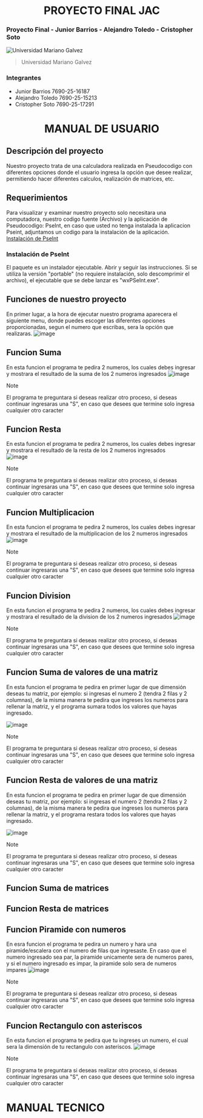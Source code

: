 <h1 align="center">PROYECTO FINAL JAC</h1>

### Proyecto Final - Junior Barrios - Alejandro Toledo - Cristopher Soto
![Universidad Mariano Galvez](https://aprende.guatemala.com/wp-content/uploads/2016/09/guatemala-universidadmarianogalvez.jpg)
>Universidad Mariano Galvez

### Integrantes
- Junior Barrios 7690-25-16187
- Alejandro Toledo 7690-25-15213
- Cristopher Soto 7690-25-17291

<h1 align="center">MANUAL DE USUARIO</h1>

 ## Descripción del proyecto
  Nuestro proyecto trata de una calculadora realizada en Pseudocodigo con diferentes opciones donde el usuario ingresa la opción que desee realizar, permitiendo hacer diferentes calculos, realización de matrices, etc.
  ## Requerimientos
  Para visualizar y examinar nuestro proyecto solo necesitara una computadora, nuestro codigo fuente (Archivo) y la aplicación de Pseudocodigo: PseInt, en caso que usted no tenga instalada la aplicacion Pseint, adjuntamos un codigo para la instalación de 
  la aplicación. [Instalación de PseInt](https://pseint.sourceforge.net/?page=descargas.php)

  ### Instalación de PseInt
El paquete es un instalador ejecutable. Abrir y seguir las instrucciones.
Si se utiliza la versión "portable" (no requiere instalación, solo descomprimir el archivo), el ejecutable que se debe lanzar es "wxPSeInt.exe".

## Funciones de nuestro proyecto
En primer lugar, a la hora de ejecutar nuestro programa aparecera el siguiente menu, donde puedes escoger las diferentes opciones proporcionadas, segun el numero que escribas, sera la opción que realizaras.
   ![image](https://github.com/user-attachments/assets/4e60aecf-5edf-4eb6-a97f-3b0849b6ec63)

   ## Funcion Suma
  En esta funcion el programa te pedira 2 numeros, los cuales debes ingresar y mostrara el resultado de
  la suma de los 2 numeros ingresados 
  ![image](https://github.com/user-attachments/assets/cb598354-2d80-45ba-a453-8e074ba8fadf)
   > [!NOTE] 
  > El programa te preguntara si deseas realizar otro proceso, si deseas continuar ingresaras una "S", en caso que desees que termine solo ingresa cualquier otro caracter


  ## Funcion Resta
   En esta funcion el programa te pedira 2 numeros, los cuales debes ingresar y mostrara el resultado de
  la resta de los 2 numeros ingresados  
![image](https://github.com/user-attachments/assets/6140db46-b8fa-4589-a39b-724927ca00df)
 > [!NOTE] 
  > El programa te preguntara si deseas realizar otro proceso, si deseas continuar ingresaras una "S", en caso que desees que termine solo ingresa cualquier otro caracter



## Funcion Multiplicacion
   En esta funcion el programa te pedira 2 numeros, los cuales debes ingresar y mostrara el resultado de
  la multiplicacion de los 2 numeros ingresados  
![image](https://github.com/user-attachments/assets/9fccd349-c507-447d-a9e1-80d8d0a303c5)
 > [!NOTE] 
  > El programa te preguntara si deseas realizar otro proceso, si deseas continuar ingresaras una "S", en caso que desees que termine solo ingresa cualquier otro caracter

 ## Funcion Division
   En esta funcion el programa te pedira 2 numeros, los cuales debes ingresar y mostrara el resultado de
  la division de los 2 numeros ingresados 
![image](https://github.com/user-attachments/assets/8394010c-24e2-4e93-8001-4304663c3240)
 > [!NOTE] 
  > El programa te preguntara si deseas realizar otro proceso, si deseas continuar ingresaras una "S", en caso que desees que termine solo ingresa cualquier otro caracter


## Funcion Suma de valores de una matriz
En esta funcion el programa te pedira en primer lugar de que dimensión deseas tu matriz, por ejemplo: si ingresas el numero 2 (tendra 2 filas y 2 columnas), de la misma manera te pedira que ingreses los numeros para rellenar la matriz, y el programa
sumara todos los valores que hayas ingresado.

![image](https://github.com/user-attachments/assets/aa349df3-ff3d-419c-b6c3-dd0ac240219b)
 > [!NOTE] 
  > El programa te preguntara si deseas realizar otro proceso, si deseas continuar ingresaras una "S", en caso que desees que termine solo ingresa cualquier otro caracter


## Funcion Resta de valores de una matriz
En esta funcion el programa te pedira en primer lugar de que dimensión deseas tu matriz, por ejemplo: si ingresas el numero 2 (tendra 2 filas y 2 columnas), de la misma manera te pedira que ingreses los numeros para rellenar la matriz, y el programa
restara todos los valores que hayas ingresado.

![image](https://github.com/user-attachments/assets/f55cb429-9146-4063-a686-ce1ee6b49d47)
 > [!NOTE] 
  > El programa te preguntara si deseas realizar otro proceso, si deseas continuar ingresaras una "S", en caso que desees que termine solo ingresa cualquier otro caracter

## Funcion Suma de matrices

## Funcion Resta de matrices

## Funcion Piramide con numeros
En esra funcion el programa te pedira un numero y hara una piramide/escalera con el numero de filas que ingresaste. En caso que el numero ingresado sea par, la piramide unicamente sera de numeros pares, y si el numero ingresado es impar, la piramide solo sera de numeros
impares 
![image](https://github.com/user-attachments/assets/389cf209-db16-4a32-a305-fcfe1cb6b81f)
 > [!NOTE] 
  > El programa te preguntara si deseas realizar otro proceso, si deseas continuar ingresaras una "S", en caso que desees que termine solo ingresa cualquier otro caracter

## Funcion Rectangulo con asteriscos
En esta funcion el programa te pedira que tu ingreses un numero, el cual sera la dimensión de tu rectangulo con asteriscos. 
![image](https://github.com/user-attachments/assets/e4a79e42-9a4f-4fbc-b663-3a932e1747bd)
 > [!NOTE] 
  > El programa te preguntara si deseas realizar otro proceso, si deseas continuar ingresaras una "S", en caso que desees que termine solo ingresa cualquier otro caracter

# **MANUAL TECNICO**


